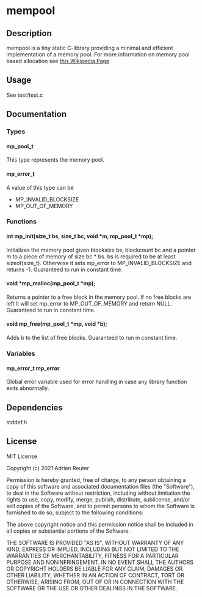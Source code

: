 # mempool
## Description
mempool is a tiny static C-library providing a minimal and efficient implementation of a memory pool. For more information on memory pool based allocation see [this Wikipedia Page](https://en.wikipedia.org/wiki/Memory_pool)
## Usage
See test/test.c
## Documentation
### Types
#### mp_pool_t
This type represents the memory pool.
#### mp_error_t
A value of this type can be
- MP_INVALID_BLOCKSIZE
- MP_OUT_OF_MEMORY
### Functions
#### int mp_init(size_t bs, size_t bc, void *m, mp_pool_t *mp);
Initializes the memory pool given blocksize bs, blockcount bc and a pointer m to a piece of memory of size bc * bs. bs is required to be at least sizeof(size_t). Otherwise it sets mp_error to MP_INVALID_BLOCKSIZE and returns -1. Guaranteed to run in constant time.
#### void *mp_malloc(mp_pool_t *mp);
Returns a pointer to a free block in the memory pool. If no free blocks are left it will set mp_error to MP_OUT_OF_MEMORY and return NULL. Guaranteed to run in constant time.
#### void mp_free(mp_pool_t *mp, void *b);
Adds b to the list of free blocks. Guaranteed to run in constant time.
### Variables
#### mp_error_t mp_error
Global error variable used for error handling in case any library function exits abnormally.
## Dependencies
stddef.h
## License
MIT License

Copyright (c) 2021 Adrian Reuter

Permission is hereby granted, free of charge, to any person obtaining a copy
of this software and associated documentation files (the "Software"), to deal
in the Software without restriction, including without limitation the rights
to use, copy, modify, merge, publish, distribute, sublicense, and/or sell
copies of the Software, and to permit persons to whom the Software is
furnished to do so, subject to the following conditions:

The above copyright notice and this permission notice shall be included in all
copies or substantial portions of the Software.

THE SOFTWARE IS PROVIDED "AS IS", WITHOUT WARRANTY OF ANY KIND, EXPRESS OR
IMPLIED, INCLUDING BUT NOT LIMITED TO THE WARRANTIES OF MERCHANTABILITY,
FITNESS FOR A PARTICULAR PURPOSE AND NONINFRINGEMENT. IN NO EVENT SHALL THE
AUTHORS OR COPYRIGHT HOLDERS BE LIABLE FOR ANY CLAIM, DAMAGES OR OTHER
LIABILITY, WHETHER IN AN ACTION OF CONTRACT, TORT OR OTHERWISE, ARISING FROM,
OUT OF OR IN CONNECTION WITH THE SOFTWARE OR THE USE OR OTHER DEALINGS IN THE
SOFTWARE.